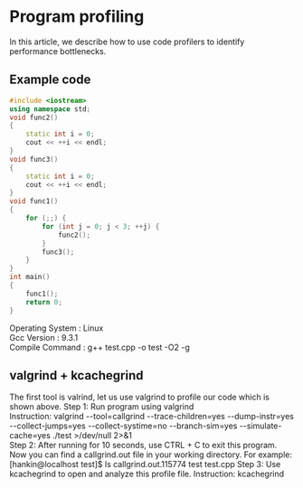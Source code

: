 # Program profiling
In this article, we describe how to use code profilers to identify performance bottlenecks.

## Example code
```c++
#include <iostream>
using namespace std;
void func2()
{
    static int i = 0;
    cout << ++i << endl;
}
void func3()
{
    static int i = 0;
    cout << ++i << endl;
}
void func1()
{
    for (;;) {
        for (int j = 0; j < 3; ++j) {
            func2();
        }
        func3();
    }
}
int main()
{
    func1();
    return 0;
}
```
Operating System : Linux  
Gcc Version : 9.3.1  
Compile Command : g++ test.cpp -o test -O2 -g  
## valgrind + kcachegrind  
The first tool is valrind, let us use valgrind to profile our code which is shown above.
Step 1: Run program using valgrind  
        Instruction: valgrind --tool=callgrind --trace-children=yes --dump-instr=yes --collect-jumps=yes --collect-systime=no --branch-sim=yes --simulate-cache=yes ./test >/dev/null 2>&1  
Step 2: After running for 10 seconds, use CTRL + C to exit this program. Now you can find a callgrind.out file in your working directory. For example:   
    [hankin@localhost test]$ ls
    callgrind.out.115774  test  test.cpp
Step 3: Use kcachegrind to open and analyze this profile file.
        Instruction: kcachegrind  
